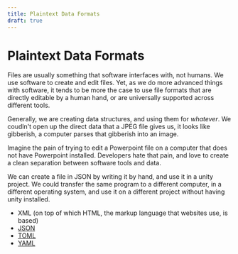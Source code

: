 ```yaml
---
title: Plaintext Data Formats
draft: true
---
```

# Plaintext Data Formats

Files are usually something that software interfaces with, not humans. We use software to create and edit files. Yet, as we do more advanced things with software, it tends to be more the case to use file formats that are directly editable by a human hand, or are universally supported across different tools. 

Generally, we are creating data structures, and using them for _whatever_. We coudln't open up the direct data that a JPEG file gives us, it looks like gibberish, a computer parses that gibberish into an image. 

Imagine the pain of trying to edit a Powerpoint file on a computer that does not have Powerpoint installed. Developers hate that pain, and love to create a clean separation between software tools and data.

We can create a file in JSON by writing it by hand, and use it in a unity project. We could transfer the same program to a different computer, in a different operating system, and use it on a different project without having unity installed.

- XML (on top of which HTML, the markup language that websites use, is based)
- [JSON](https://www.json.org/json-en.html)
- [TOML](https://toml.io/en/)
- [YAML](https://yaml.org/)
